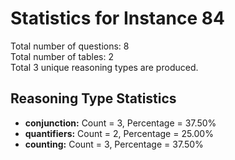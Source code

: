 # Statistics for Instance 84<br/>
Total number of questions: 8<br/>
Total number of tables: 2<br/>
Total 3 unique reasoning types are produced.<br/>
## Reasoning Type Statistics<br/>
- **conjunction:** Count = 3, Percentage = 37.50%<br/>
- **quantifiers:** Count = 2, Percentage = 25.00%<br/>
- **counting:** Count = 3, Percentage = 37.50%<br/>
